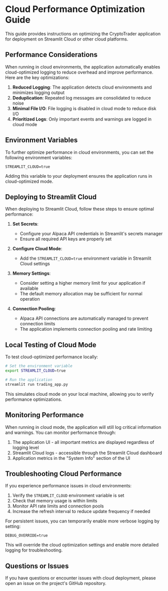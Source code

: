 # Cloud Performance Optimization Guide

This guide provides instructions on optimizing the CryptoTrader application for deployment on Streamlit Cloud or other cloud platforms.

## Performance Considerations

When running in cloud environments, the application automatically enables cloud-optimized logging to reduce overhead and improve performance. Here are the key optimizations:

1. **Reduced Logging**: The application detects cloud environments and minimizes logging output
2. **Deduplication**: Repeated log messages are consolidated to reduce noise
3. **Minimal File I/O**: File logging is disabled in cloud mode to reduce disk I/O
4. **Prioritized Logs**: Only important events and warnings are logged in cloud mode

## Environment Variables

To further optimize performance in cloud environments, you can set the following environment variables:

```
STREAMLIT_CLOUD=true
```

Adding this variable to your deployment ensures the application runs in cloud-optimized mode.

## Deploying to Streamlit Cloud

When deploying to Streamlit Cloud, follow these steps to ensure optimal performance:

1. **Set Secrets**:
   - Configure your Alpaca API credentials in Streamlit's secrets manager
   - Ensure all required API keys are properly set

2. **Configure Cloud Mode**:
   - Add the `STREAMLIT_CLOUD=true` environment variable in Streamlit Cloud settings

3. **Memory Settings**:
   - Consider setting a higher memory limit for your application if available
   - The default memory allocation may be sufficient for normal operation

4. **Connection Pooling**:
   - Alpaca API connections are automatically managed to prevent connection limits
   - The application implements connection pooling and rate limiting

## Local Testing of Cloud Mode

To test cloud-optimized performance locally:

```bash
# Set the environment variable
export STREAMLIT_CLOUD=true

# Run the application
streamlit run trading_app.py
```

This simulates cloud mode on your local machine, allowing you to verify performance optimizations.

## Monitoring Performance

When running in cloud mode, the application will still log critical information and warnings. You can monitor performance through:

1. The application UI - all important metrics are displayed regardless of logging level
2. Streamlit Cloud logs - accessible through the Streamlit Cloud dashboard
3. Application metrics in the "System Info" section of the UI

## Troubleshooting Cloud Performance

If you experience performance issues in cloud environments:

1. Verify the `STREAMLIT_CLOUD` environment variable is set
2. Check that memory usage is within limits
3. Monitor API rate limits and connection pools
4. Increase the refresh interval to reduce update frequency if needed

For persistent issues, you can temporarily enable more verbose logging by setting:

```
DEBUG_OVERRIDE=true
```

This will override the cloud optimization settings and enable more detailed logging for troubleshooting.

## Questions or Issues

If you have questions or encounter issues with cloud deployment, please open an issue on the project's GitHub repository. 